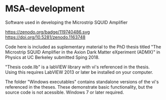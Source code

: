 # MSA-development
Software used in developing the Microstrip SQUID Amplifier

https://zenodo.org/badge/119740486.svg
https://doi.org/10.5281/zenodo.1163748

Code here is included as suplementary material to the PhD thesis titled
"The Microstrip SQUID Amplifier in the Axion Dark Matter eXperiment (ADMX)"
in Physics at UC Berkeley submitted Sping 2018.

"Thesis code.llb" is a labVIEW library with vi's referenced in the thesis. Using this requires LabVIEW 2013 or later be installed on your computer.

The folder "Windows executables" contains standalone versions of the vi's referenced in the theses. These demonstrate basic functionality, but the source code is not acessible. Windows 7 or later required.